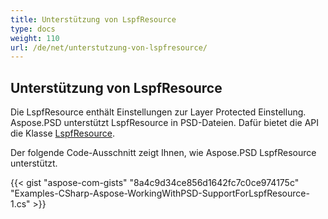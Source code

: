 ```yaml
---
title: Unterstützung von LspfResource
type: docs
weight: 110
url: /de/net/unterstutzung-von-lspfresource/
---
```


## **Unterstützung von LspfResource**
Die LspfResource enthält Einstellungen zur Layer Protected Einstellung. Aspose.PSD unterstützt LspfResource in PSD-Dateien. Dafür bietet die API die Klasse [LspfResource](https://reference.aspose.com/net/psd/aspose.psd.fileformats.psd.layers.layerresources/lspfresource).

Der folgende Code-Ausschnitt zeigt Ihnen, wie Aspose.PSD LspfResource unterstützt.

{{< gist "aspose-com-gists" "8a4c9d34ce856d1642fc7c0ce974175c" "Examples-CSharp-Aspose-WorkingWithPSD-SupportForLspfResource-1.cs" >}}
